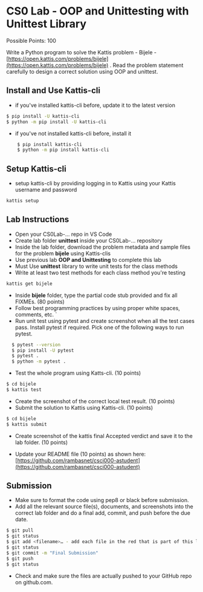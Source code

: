 # CS0 Lab - OOP and Unittesting with Unittest Library

Possible Points: 100

Write a Python program to solve the Kattis problem - Bijele - [https://open.kattis.com/problems/bijele](https://open.kattis.com/problems/bijele) . Read the problem statement carefully to design a correct solution using OOP and unittest.

## Install and Use Kattis-cli

- if you've installed kattis-cli before, update it to the latest version

```bash
$ pip install -U kattis-cli
$ python -m pip install -U kattis-cli
```

- if you've not installed kattis-cli before, install it
    
```bash
    $ pip install kattis-cli
    $ python -m pip install kattis-cli
```

## Setup Kattis-cli

- setup kattis-cli by providing logging in to Kattis using your Kattis username and password

```bash
kattis setup
```

## Lab Instructions

- Open your CS0Lab-... repo in VS Code
- Create lab folder **unittest** inside your CS0Lab-... repository
- Inside the lab folder, download the problem metadata and sample files for the problem **bijele** using Kattis-clis
- Use previous lab **OOP and Unittesting** to complete this lab
- Must Use **unittest** library to write unit tests for the class methods
- Write at least two test methods for each class method you're testing

```bash
kattis get bijele
```

- Inside **bijele** folder, type the partial code stub provided and fix all FIXMEs. (80 points)
- Follow best programming practices by using proper white spaces, comments, etc.
`
- Run unit test using pytest and create screenshot when all the test cases pass. Install pytest if required. Pick one of the following ways to run pytest.

```bash
  $ pytest --version
  $ pip install -U pytest
  $ pytest .
  $ python -m pytest .
```


- Test the whole program using Katts-cli. (10 points)

```bash
$ cd bijele
$ kattis test
```

- Create the screenshot of the correct local test result. (10 points)
- Submit the solution to Kattis using Kattis-cli. (10 points)

```bash
$ cd bijele
$ kattis submit
```

- Create screenshot of the kattis final Accepted verdict and save it to the lab folder. (10 points)

- Update your README file (10 points) as shown here: [https://github.com/rambasnet/csci000-astudent](https://github.com/rambasnet/csci000-astudent)

## Submission

- Make sure to format the code using pep8 or black before submission.
- Add all the relevant source file(s), documents, and screenshots into the correct lab folder and do a final add, commit, and push before the due date.

```bash
$ git pull
$ git status
$ git add <filename>… - add each file in the red that is part of this lab
$ git status
$ git commit -m "Final Submission"
$ git push
$ git status
```

- Check and make sure the files are actually pushed to your GitHub repo on github.com.
